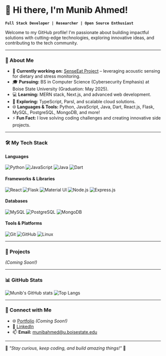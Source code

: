# 👋 Hi there, I'm Munib Ahmed! 

**`Full Stack Developer | Researcher | Open Source Enthusiast`**

Welcome to my GitHub profile! I'm passionate about building impactful solutions with cutting-edge technologies, exploring innovative ideas, and contributing to the tech community.

---

### 🌟 About Me

- 🔭 **Currently working on:** [SenseEat Project](https://github.com/munibahmed/senseeat) – leveraging acoustic sensing for dietary and stress monitoring.
- 🎓 **Pursuing:** BS in Computer Science (Cybersecurity Emphasis) at Boise State University (Graduation: May 2025).
- 💻 **Learning:** MERN stack, Next.js, and advanced web development.
- 🌱 **Exploring:** TypeScript, Parsl, and scalable cloud solutions.
- 🌐 **Languages & Tools:** Python, JavaScript, Java, Dart, React.js, Flask, MySQL, PostgreSQL, MongoDB, and more!
- ⚡ **Fun Fact:** I love solving coding challenges and creating innovative side projects.

---

### 🛠️ My Tech Stack

#### **Languages**
![Python](https://img.shields.io/badge/Python-3776AB?style=for-the-badge&logo=python&logoColor=white)
![JavaScript](https://img.shields.io/badge/JavaScript-F7DF1E?style=for-the-badge&logo=javascript&logoColor=black)
![Java](https://img.shields.io/badge/Java-007396?style=for-the-badge&logo=java&logoColor=white)
![Dart](https://img.shields.io/badge/Dart-0175C2?style=for-the-badge&logo=dart&logoColor=white)

#### **Frameworks & Libraries**
![React](https://img.shields.io/badge/React-20232A?style=for-the-badge&logo=react&logoColor=61DAFB)
![Flask](https://img.shields.io/badge/Flask-000000?style=for-the-badge&logo=flask&logoColor=white)
![Material UI](https://img.shields.io/badge/Material_UI-0081CB?style=for-the-badge&logo=mui&logoColor=white)
![Node.js](https://img.shields.io/badge/Node.js-339933?style=for-the-badge&logo=nodedotjs&logoColor=white)
![Express.js](https://img.shields.io/badge/Express.js-000000?style=for-the-badge&logo=express&logoColor=white)

#### **Databases**
![MySQL](https://img.shields.io/badge/MySQL-4479A1?style=for-the-badge&logo=mysql&logoColor=white)
![PostgreSQL](https://img.shields.io/badge/PostgreSQL-336791?style=for-the-badge&logo=postgresql&logoColor=white)
![MongoDB](https://img.shields.io/badge/MongoDB-4EA94B?style=for-the-badge&logo=mongodb&logoColor=white)

#### **Tools & Platforms**
![Git](https://img.shields.io/badge/Git-F05032?style=for-the-badge&logo=git&logoColor=white)
![GitHub](https://img.shields.io/badge/GitHub-181717?style=for-the-badge&logo=github&logoColor=white)
![Linux](https://img.shields.io/badge/Linux-FCC624?style=for-the-badge&logo=linux&logoColor=black)

---

### 🌟 Projects

*(Coming Soon!)*

---

### 📊 GitHub Stats

![Munib's GitHub stats](https://github-readme-stats.vercel.app/api?username=gitguru2003&show_icons=true&theme=tokyonight)
![Top Langs](https://github-readme-stats.vercel.app/api/top-langs/?username=gitguru2003&layout=compact&theme=tokyonight)

---

### 🤝 Connect with Me

- 🌐 [Portfolio](https://munibahmed.dev) *(Coming Soon!)*
- 💼 [LinkedIn](https://linkedin.com/in/munibahmed)
- 📫 **Email:** munibahmed@u.boisestate.edu


---

🌟 *"Stay curious, keep coding, and build amazing things!"* 🚀
